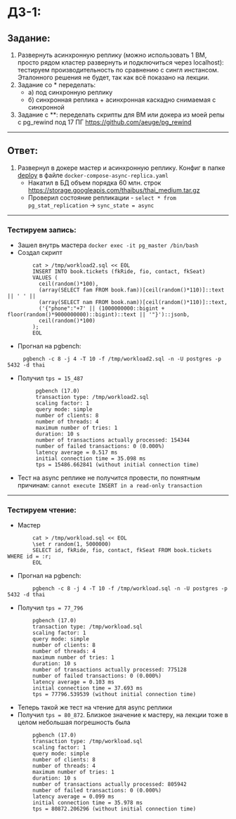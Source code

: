# ДЗ-1:

## Задание:

1. Развернуть асинхронную реплику (можно использовать 1 ВМ, просто рядом кластер развернуть и подключиться через localhost): тестируем производительность по сравнению с сингл инстансом. Эталонного решения не будет, так как всё показано на лекции. 
2. Задание со * переделать:
   - а) под синхронную реплику 
   - б) синхронная реплика + асинхронная каскадно снимаемая с синхронной 
3. Задание с **: переделать скрипты для ВМ или докера из моей репы с pg_rewind под 17 ПГ https://github.com/aeuge/pg_rewind

---

## Ответ:

1. Развернул в докере мастер и асинхронную реплику. Конфиг в папке [deploy](./deploy) в файле `docker-compose-async-replica.yaml`
    - Накатил в БД объем порядка 60 млн. строк https://storage.googleapis.com/thaibus/thai_medium.tar.gz
    - Проверил состояние репликации - `select * from pg_stat_replication` -> `sync_state = async`
---

### Тестируем запись: 

- Зашел внутрь мастера `docker exec -it pg_master /bin/bash`
- Создал скрипт
```shell
        cat > /tmp/workload2.sql << EOL
        INSERT INTO book.tickets (fkRide, fio, contact, fkSeat)
        VALUES (
          ceil(random()*100),
          (array(SELECT fam FROM book.fam))[ceil(random()*110)]::text || ' ' ||
          (array(SELECT nam FROM book.nam))[ceil(random()*110)]::text,
          ('{"phone":"+7' || (1000000000::bigint + floor(random()*9000000000)::bigint)::text || '"}')::jsonb,
          ceil(random()*100)
        );
        EOL
```
- Прогнал на pgbench:
```shell
     pgbench -c 8 -j 4 -T 10 -f /tmp/workload2.sql -n -U postgres -p 5432 -d thai
```
- Получил `tps = 15_487`
```text
         pgbench (17.0)
         transaction type: /tmp/workload2.sql
         scaling factor: 1
         query mode: simple
         number of clients: 8
         number of threads: 4
         maximum number of tries: 1
         duration: 10 s
         number of transactions actually processed: 154344
         number of failed transactions: 0 (0.000%)
         latency average = 0.517 ms
         initial connection time = 35.098 ms
         tps = 15486.662841 (without initial connection time)
  ```
  - Тест на async реплике не получится провести, по понятным причинам: `cannot execute INSERT in a read-only transaction`
---

### Тестируем чтение:

- Мастер 
```shell
        cat > /tmp/workload.sql << EOL
        \set r random(1, 5000000)
        SELECT id, fkRide, fio, contact, fkSeat FROM book.tickets WHERE id = :r;
        EOL
```
- Прогнал на pgbench:
```shell
        pgbench -c 8 -j 4 -T 10 -f /tmp/workload.sql -n -U postgres -p 5432 -d thai
```
- Получил `tps = 77_796`
```text
        pgbench (17.0)
        transaction type: /tmp/workload.sql
        scaling factor: 1
        query mode: simple
        number of clients: 8
        number of threads: 4
        maximum number of tries: 1
        duration: 10 s
        number of transactions actually processed: 775128
        number of failed transactions: 0 (0.000%)
        latency average = 0.103 ms
        initial connection time = 37.693 ms
        tps = 77796.539539 (without initial connection time) 
```
- Теперь такой же тест на чтение для async реплики
- Получил `tps = 80_872`. Близкое значение к мастеру, на лекции тоже в целом небольшая погрешность была
```text
        pgbench (17.0)
        transaction type: /tmp/workload.sql
        scaling factor: 1
        query mode: simple
        number of clients: 8
        number of threads: 4
        maximum number of tries: 1
        duration: 10 s
        number of transactions actually processed: 805942
        number of failed transactions: 0 (0.000%)
        latency average = 0.099 ms
        initial connection time = 35.978 ms
        tps = 80872.206296 (without initial connection time)
```
